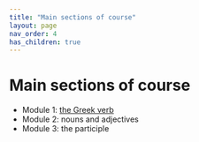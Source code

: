 ```yaml
---
title: "Main sections of course"
layout: page
nav_order: 4
has_children: true
---
```



# Main sections of course


- Module 1: [the Greek verb](./greekverb/)
- Module 2: nouns and adjectives
- Module 3: the participle